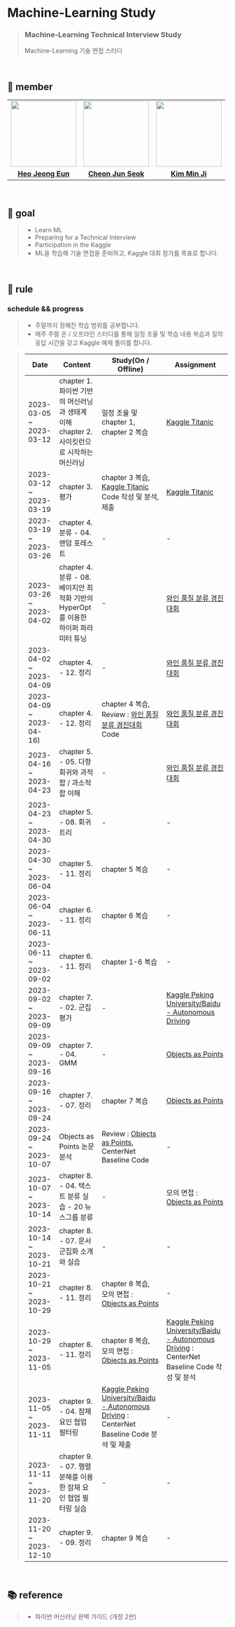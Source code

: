 # Machine-Learning Study

> ### Machine-Learning Technical Interview Study
> Machine-Learning 기술 면접 스터디

<br>

## 👋 member 
<table>
  <tr>
    <td align="center"><a href="https://github.com/Heo-Jeong-Eun"><img src="https://avatars.githubusercontent.com/Heo-Jeong-Eun" width="150px;" alt="">
    <td align="center"><a href="https://github.com/JunSeokCheon"><img src="https://avatars.githubusercontent.com/JunSeokCheon" width="150px;" alt="">
    <td align="center"><a href="https://github.com/enddl3224"><img src="https://avatars.githubusercontent.com/enddl3224" width="150px;" alt="">
    </td>
  </tr>
  <tr>
    <td align="center"><a href="https://github.com/Heo-Jeong-Eun"><b>Heo Jeong Eun</b></td>
    <td align="center"><a href="https://github.com/JunSeokCheon"><b>Cheon Jun Seok</b></td>
    <td align="center"><a href="https://github.com/enddl3224"><b>Kim Min Ji</b></td>
  </tr>
</table>

<br>

## 🚀 goal
> - Learn ML
> - Preparing for a Technical Interview
> - Participation in the Kaggle
> - ML을 학습해 기술 면접을 준비하고, Kaggle 대회 참가를 목표로 합니다. 

<br>

## 🫡 rule

### schedule && progress 
> - 주말까지 정해진 학습 범위를 공부합니다. 
> - 매주 주말 온 / 오프라인 스터디를 통해 일정 조율 및 학습 내용 복습과 질의응답 시간을 갖고 Kaggle 예제 풀이를 합니다. 

> | Date | Content | Study(On / Offline) | Assignment |
> | --- | --- | --- | --- |
> | 2023-03-05 ~ 2023-03-12 | chapter 1. 파이썬 기반의 머신러닝과 생태계 이해 <br> chapter 2. 사이킷런으로 시작하는 머신러닝 | 일정 조율 및 chapter 1, <br> chapter 2 복습 | <a href = https://www.kaggle.com/competitions/titanic>Kaggle Titanic</a> |
> | 2023-03-12 ~ 2023-03-19 | chapter 3. 평가 | chapter 3 복습, <br> <a href = https://www.kaggle.com/competitions/titanic>Kaggle Titanic</a> Code 작성 및 분석, 제출| <a href = https://www.kaggle.com/competitions/titanic>Kaggle Titanic</a> |
> | 2023-03-19 ~ 2023-03-26 | chapter 4. 분류 - 04. 랜덤 포레스트 | - | - |
> | 2023-03-26 ~ 2023-04-02 | chapter 4. 분류 - 08. 베이지안 최적화 기반의 HyperOpt를 이용한 하이퍼 파라미터 튜닝 | - | <a href = https://dacon.io/competitions/open/235610/overview/description>와인 품질 분류 경진대회</a> |
> | 2023-04-02 ~ 2023-04-09 |chapter 4. - 12. 정리 | - | <a href = https://dacon.io/competitions/open/235610/overview/description>와인 품질 분류 경진대회</a> |
> | 2023-04-09 ~ 2023-04-16)|chapter 4. - 12. 정리| chapter 4 복습, <br> Review : <a href = https://dacon.io/competitions/open/235610/overview/description>와인 품질 분류 경진대회</a> Code | <a href = https://dacon.io/competitions/open/235610/overview/description>와인 품질 분류 경진대회</a> |
> | 2023-04-16 ~ 2023-04-23 |chapter 5. - 05. 다항 회귀와 과적합 / 과소적합 이해 | - | <a href = https://dacon.io/competitions/open/235610/overview/description>와인 품질 분류 경진대회</a> |
> | 2023-04-23 ~ 2023-04-30 |chapter 5. - 08. 회귀 트리 | - | - | 
> | 2023-04-30 ~ 2023-06-04 |chapter 5. - 11. 정리 | chapter 5 복습 | - |
> | 2023-06-04 ~ 2023-06-11 |chapter 6. - 11. 정리 | chapter 6 복습  | - |
> | 2023-06-11 ~ 2023-09-02 |chapter 6. - 11. 정리 | chapter 1-6 복습 | - |
> | 2023-09-02 ~ 2023-09-09 |chapter 7. - 02. 군집 평가 | - | <a href = https://www.kaggle.com/competitions/pku-autonomous-driving/code>Kaggle Peking University/Baidu - Autonomous Driving</a>
> | 2023-09-09 ~ 2023-09-16 |chapter 7. - 04. GMM | - | <a href = https://arxiv.org/pdf/1904.07850.pdf>Objects as Points</a>
> | 2023-09-16 ~ 2023-09-24 |chapter 7. - 07. 정리 | chapter 7 복습 | <a href = https://arxiv.org/pdf/1904.07850.pdf>Objects as Points</a> |
> | 2023-09-24 ~ 2023-10-07 | Objects as Points 논문 분석 | Review : <a href = https://arxiv.org/pdf/1904.07850.pdf>Objects as Points</a>, CenterNet Baseline Code | - |
> | 2023-10-07 ~ 2023-10-14 | chapter 8. - 04. 텍스트 분류 실습 - 20 뉴스그룹 분류 | - | 모의 면접 : <a href = https://arxiv.org/pdf/1904.07850.pdf>Objects as Points</a> |
> | 2023-10-14 ~ 2023-10-21 | chapter 8. - 07. 문서 군집화 소개와 실습 | - | - |
> | 2023-10-21 ~ 2023-10-29 | chapter 8. - 11. 정리 | chapter 8 복습, <br> 모의 면접 : <a href = https://arxiv.org/pdf/1904.07850.pdf>Objects as Points</a> | - |
> | 2023-10-29 ~ 2023-11-05 | chapter 8. - 11. 정리 | chapter 8 복습, <br> 모의 면접 : <a href = https://arxiv.org/pdf/1904.07850.pdf>Objects as Points</a> | <a href = https://www.kaggle.com/competitions/pku-autonomous-driving/code>Kaggle Peking University/Baidu - Autonomous Driving</a> : CenterNet Baseline Code 작성 및 분석 |
> | 2023-11-05 ~ 2023-11-11 | chapter 9. - 04. 잠재 요인 협업 필터링 | <a href = https://www.kaggle.com/competitions/pku-autonomous-driving/code>Kaggle Peking University/Baidu - Autonomous Driving</a> : CenterNet Baseline Code 분석 및 제출 | - |
> | 2023-11-11 ~ 2023-11-20 | chapter 9. - 07. 행렬 분해를 이용한 잠재 요인 협업 필터링 실습 | - | - |
> | 2023-11-20 ~ 2023-12-10 | chapter 9. - 09. 정리 | chapter 9 복습 | - |

<br>

## 📚 reference
> - 파이썬 머신러닝 완벽 가이드 (개정 2판)
